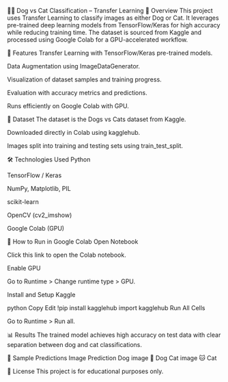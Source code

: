 🐶🐱 Dog vs Cat Classification – Transfer Learning
📌 Overview
This project uses Transfer Learning to classify images as either Dog or Cat. It leverages pre-trained deep learning models from TensorFlow/Keras for high accuracy while reducing training time. The dataset is sourced from Kaggle and processed using Google Colab for a GPU-accelerated workflow.

🚀 Features
Transfer Learning with TensorFlow/Keras pre-trained models.

Data Augmentation using ImageDataGenerator.

Visualization of dataset samples and training progress.

Evaluation with accuracy metrics and predictions.

Runs efficiently on Google Colab with GPU.

📂 Dataset
The dataset is the Dogs vs Cats dataset from Kaggle.

Downloaded directly in Colab using kagglehub.

Images split into training and testing sets using train_test_split.

🛠️ Technologies Used
Python

TensorFlow / Keras

NumPy, Matplotlib, PIL

scikit-learn

OpenCV (cv2_imshow)

Google Colab (GPU)

📖 How to Run in Google Colab
Open Notebook

Click this link to open the Colab notebook.

Enable GPU

Go to Runtime > Change runtime type > GPU.

Install and Setup Kaggle

python
Copy
Edit
!pip install kagglehub
import kagglehub
Run All Cells

Go to Runtime > Run all.

📊 Results
The trained model achieves high accuracy on test data with clear separation between dog and cat classifications.

📸 Sample Predictions
Image	Prediction
Dog image	🐶 Dog
Cat image	🐱 Cat

📜 License
This project is for educational purposes only.
